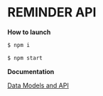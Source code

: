 # REMINDER API

**How to launch**

```sh
$ npm i
```

```sh
$ npm start
```

**Documentation**

[Data Models and API](docs/)